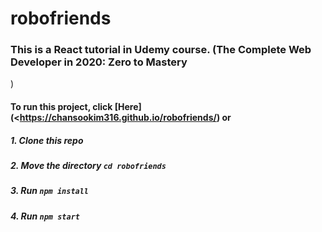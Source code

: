 # robofriends


### This is a React tutorial in Udemy course. (The Complete Web Developer in 2020: Zero to Mastery
)

#### To run this project, click [Here](<https://chansookim316.github.io/robofriends/) or

##### 1. Clone this repo

##### 2. Move the directory `cd robofriends`

##### 3. Run `npm install`

##### 4. Run `npm start`


